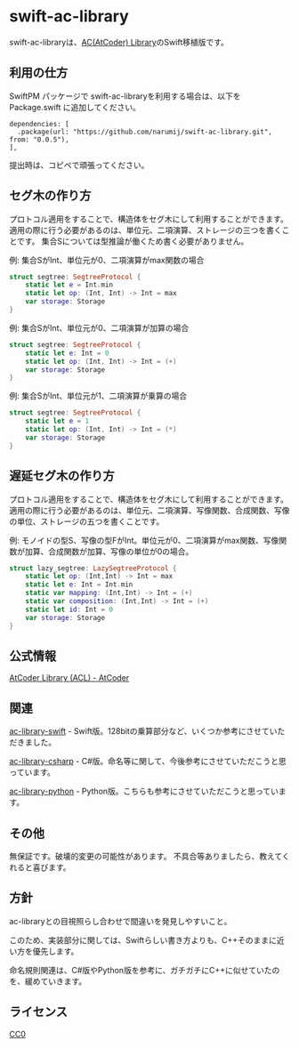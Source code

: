 # swift-ac-library

swift-ac-libraryは、[AC(AtCoder) Library][ac-library]のSwift移植版です。

## 利用の仕方

SwiftPM パッケージで swift-ac-libraryを利用する場合は、以下をPackage.swift に追加してください。

```
dependencies: [
  .package(url: "https://github.com/narumij/swift-ac-library.git", from: "0.0.5"),
],
```

提出時は、コピペで頑張ってください。

## セグ木の作り方

プロトコル適用をすることで、構造体をセグ木にして利用することができます。
適用の際に行う必要があるのは、単位元、二項演算、ストレージの三つを書くことです。
集合Sについては型推論が働くため書く必要がありません。

例: 集合SがInt、単位元が0、二項演算がmax関数の場合
```swift
struct segtree: SegtreeProtocol {
    static let e = Int.min
    static let op: (Int, Int) -> Int = max
    var storage: Storage
}
```

例: 集合SがInt、単位元が0、二項演算が加算の場合
```swift
struct segtree: SegtreeProtocol {
    static let e: Int = 0
    static let op: (Int, Int) -> Int = (+)
    var storage: Storage
}
```

例: 集合SがInt、単位元が1、二項演算が乗算の場合
```swift
struct segtree: SegtreeProtocol {
    static let e = 1
    static let op: (Int, Int) -> Int = (*)
    var storage: Storage
}
```

## 遅延セグ木の作り方

プロトコル適用をすることで、構造体をセグ木にして利用することができます。
適用の際に行う必要があるのは、単位元、二項演算、写像関数、合成関数、写像の単位、ストレージの五つを書くことです。

例: モノイドの型S、写像の型FがInt。単位元が0、二項演算がmax関数、写像関数が加算、合成関数が加算、写像の単位が0の場合。
```swift
struct lazy_segtree: LazySegtreeProtocol {
    static let op: (Int,Int) -> Int = max
    static let e: Int = Int.min
    static var mapping: (Int,Int) -> Int = (+)
    static var composition: (Int,Int) -> Int = (+)
    static let id: Int = 0
    var storage: Storage
}
```

## 公式情報

[AtCoder Library (ACL) - AtCoder][acl]

## 関連

[ac-library-swift] - Swift版。128bitの乗算部分など、いくつか参考にさせていただきました。

[ac-library-csharp] - C#版。命名等に関して、今後参考にさせていただこうと思っています。

[ac-library-python] - Python版。こちらも参考にさせていただこうと思っています。

## その他

無保証です。破壊的変更の可能性があります。
不具合等ありましたら、教えてくれると喜びます。

## 方針

ac-libraryとの目視照らし合わせで間違いを発見しやすいこと。

このため、実装部分に関しては、Swiftらしい書き方よりも、C++そのままに近い方を優先します。

命名規則関連は、C#版やPython版を参考に、ガチガチにC++に似せていたのを、緩めていきます。

## ライセンス

[CC0]

[acl]: https://atcoder.jp/posts/517

[ac-library]: https://github.com/atcoder/ac-library

[ac-library-swift]: https://github.com/kyomuei/ac-library-swift

[ac-library-python]: https://github.com/not522/ac-library-python

[ac-library-csharp]: https://github.com/kzrnm/ac-library-csharp

[CC0]: https://creativecommons.org/public-domain/cc0/


